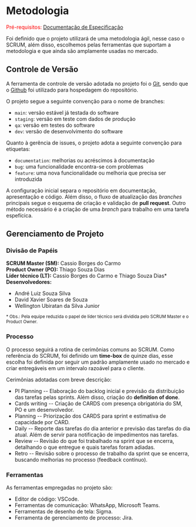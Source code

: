 
# Metodologia

<span style="color:red">Pré-requisitos: <a href="2-Especificação do Projeto.md"> Documentação de Especificação</a></span>

Foi definido que o projeto utilizará de uma metodologia ágil, nesse caso o SCRUM, além disso, escolhemos pelas ferramentas que suportam a metodologia e que ainda são amplamente usadas no mercado.

## Controle de Versão

A ferramenta de controle de versão adotada no projeto foi o [Git](https://git-scm.com/), sendo que o [Github](https://github.com) foi utilizado para hospedagem do repositório.

O projeto segue a seguinte convenção para o nome de branches:

- `main`: versão estável já testada do software
- `staging`: versão em teste com dados de produção
- `qa`: versão em testes do software
- `dev`: versão de desenvolvimento do software

Quanto à gerência de issues, o projeto adota a seguinte convenção para etiquetas:

- `documentation`: melhorias ou acréscimos à documentação
- `bug`: uma funcionalidade encontra-se com problemas
- `feature`: uma nova funcionalidade ou melhoria que precisa ser introduzida

A configuração inicial separa o repositório em documentação, apresentação e código. Além disso, o fluxo de atualização das *branches* principais segue o esquema de criação e validação de **pull request**. Outro método necessário é a criação de uma *branch* para trabalho em uma tarefa espefícica.  

## Gerenciamento de Projeto

### Divisão de Papéis

**SCRUM Master (SM):** Cassio Borges do Carmo<br>
**Product Owner (PO):** Thiago Souza Dias<br>
**Líder técnico (LT):** Cassio Borges do Carmo e Thiago Souza Dias*<br>
**Desenvolvedores:**<br>
- André Luiz Souza Silva
- David Xavier Soares de Souza
- Wellington Ubiratan da Silva Junior


<sub>* Obs.: Pela equipe reduzida o papel de líder técnico será dividida pelo SCRUM Master e o Product Owner.</sub>

### Processo

O processo seguirá a rotina de cerimônias comuns ao SCRUM. Como referência do SCRUM, foi definido um **time-box** de quinze dias, esse escolha foi definida por seguir um padrão amplamente usado no mercado e criar entregáveis em um intervalo razoável para o cliente. 

Cerimônias adotadas com breve descrição:

- PI Planning
-- Elaboração do backlog inicial e previsão da distribuição das tarefas pelas sprints. Além disso, criação do **definition of done**.
- Cards writing
-- Criação de CARDS com presença obrigatória do SM, PO e um desenvolvedor. 
- Planning
-- Priorização dos CARDS para sprint e estimativa de capacidade por CARD.
- Daily
-- Reporte das tarefas do dia anterior e previsão das tarefas do dia atual. Além de servir para notificação de impedimentos nas tarefas.
- Review
-- Revisão do que foi trabalhado na sprint que se encerra, detalhando o que entregue e quais tarefas foram adiadas.
- Retro
-- Revisão sobre o processo de trabalho da sprint que se encerra, buscando melhorias no processo (feedback contínuo).

### Ferramentas

As ferramentas empregadas no projeto são:

- Editor de código: VSCode.
- Ferramentas de comunicação: WhatsApp, Microsoft Teams. 
- Ferramentas de desenho de tela: Sigma.
- Ferramenta de gerenciamento de processo: Jira.

